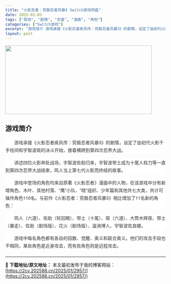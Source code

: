 ```yaml
---
title: "火影忍者：究极忍者风暴4 Switch游戏网盘"
date: 2025-01-03
tags: ["其他", "剧情", "忍者", "漫画", "角色"]
categories: ["Switch游戏"]
excerpt: "游戏简介 游戏承接《火影忍者疾风传：究极忍者风暴3》的剧情，设定了由初代火影千手柱间和宇智波斑的决斗开始，接着横跨到第四次忍界大战。 讲述四位火影奔赴战场，宇智波佐助归来，宇智波带土成为十尾人柱力等一直到第四次忍界大战结束，鸣人当上第七代火影而终结的故事。 游戏中登场的角色均来自原著《火影忍者》漫画&hellip;"
layout: post
---
```


<img class="aligncenter size-full wp-image-3124" src="https://2cy.202588.cn/wp-content/uploads/2025/01/2025010309295199.jpg" alt="" width="460" height="215" />
<h2 style="white-space: normal;"><strong>游戏简介</strong></h2>
<div style="white-space: normal; overflow-wrap: break-word; color: #333333; margin-bottom: 15px; text-indent: 2em; line-height: 24px; zoom: 1; font-family: 'Helvetica Neue', Helvetica, Arial, 'PingFang SC', 'Hiragino Sans GB', 'Microsoft YaHei', 'WenQuanYi Micro Hei', sans-serif; background-color: #ffffff;" data-pid="5">游戏承接《火影忍者疾风传：究极忍者风暴3》的剧情，设定了由初代火影千手柱间和宇智波斑的决斗开始，接着横跨到第四次忍界大战。</div>
<div style="white-space: normal; overflow-wrap: break-word; color: #333333; margin-bottom: 15px; text-indent: 2em; line-height: 24px; zoom: 1; font-family: 'Helvetica Neue', Helvetica, Arial, 'PingFang SC', 'Hiragino Sans GB', 'Microsoft YaHei', 'WenQuanYi Micro Hei', sans-serif; background-color: #ffffff;" data-pid="6">讲述四位火影奔赴战场，宇智波佐助归来，宇智波带土成为十尾人柱力等一直到第四次忍界大战结束，鸣人当上第七代火影而终结的故事。</div>
<div style="white-space: normal; overflow-wrap: break-word; color: #333333; margin-bottom: 15px; text-indent: 2em; line-height: 24px; zoom: 1; font-family: 'Helvetica Neue', Helvetica, Arial, 'PingFang SC', 'Hiragino Sans GB', 'Microsoft YaHei', 'WenQuanYi Micro Hei', sans-serif; background-color: #ffffff;" data-pid="8">游戏中登场的角色均来自原著《火影忍者》漫画中的人物，在该游戏中分有新增角色、木叶、其他村落、"鹰"小队、"晓"组织、少年篇和其他共七大类，共计可操作角色110名。与前作《火影忍者：究极忍者风暴3》相比增加了11名新的角色：</div>
<div style="white-space: normal; overflow-wrap: break-word; color: #333333; margin-bottom: 15px; text-indent: 2em; line-height: 24px; zoom: 1; font-family: 'Helvetica Neue', Helvetica, Arial, 'PingFang SC', 'Hiragino Sans GB', 'Microsoft YaHei', 'WenQuanYi Micro Hei', sans-serif; background-color: #ffffff;" data-pid="9">鸣人（六道）、佐助（轮回眼）、带土（十尾）、斑（六道）、大筒木辉夜、带土（暴走）、佐助（剧场版）、花火（剧场版）、漩涡博人、宇智波佐良娜。</div>
<div style="white-space: normal; overflow-wrap: break-word; color: #333333; margin-bottom: 15px; text-indent: 2em; line-height: 24px; zoom: 1; font-family: 'Helvetica Neue', Helvetica, Arial, 'PingFang SC', 'Hiragino Sans GB', 'Microsoft YaHei', 'WenQuanYi Micro Hei', sans-serif; background-color: #ffffff;" data-pid="10">游戏中每名角色都有各自的招数、觉醒、奥义和联合奥义。他们的攻击手段也不相同，某些角色是近身攻击，而有些角色则是远程攻击。</div>
<h3 style="white-space: normal;"></h3>

---
📖 **下载地址/原文地址：** 本文最初发布于我的博客网站：[https://2cy.202588.cn/2025/01/2957/](https://2cy.202588.cn/2025/01/2957/)
